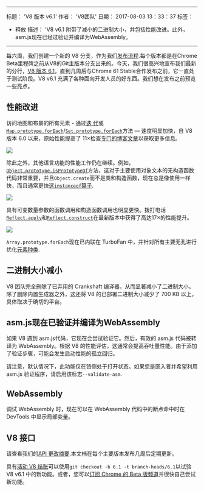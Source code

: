 ***

标题： 'V8 版本 v6.1'
作者： 'V8团队'
日期： 2017-08-03 13：33：37
标签：

*   释放
    描述： 'V8 v6.1 附带了减小的二进制大小，并包括性能改进。此外，asm.js现在已经过验证并编译为WebAssembly。

***

每六周，我们创建一个新的 V8 分支，作为我们[发布流程](/docs/release-process).每个版本都是在Chrome Beta里程碑之前从V8的Git主版本分支出来的。今天，我们很高兴地宣布我们最新的分行，[V8 版本 6.1](https://chromium.googlesource.com/v8/v8.git/+log/branch-heads/6.1)，直到几周后与Chrome 61 Stable合作发布之前，它一直处于测试阶段。V8 v6.1 充满了各种面向开发人员的好东西。我们想在发布之前预览一些亮点。

## 性能改进

访问地图和布景的所有元素 - 通过[迭 代](http://exploringjs.com/es6/ch_iteration.html)或[`Map.prototype.forEach`](https://developer.mozilla.org/en-US/docs/Web/JavaScript/Reference/Global_Objects/Map/forEach)/[`Set.prototype.forEach`](https://developer.mozilla.org/en-US/docs/Web/JavaScript/Reference/Global_Objects/Set/forEach)方法 — 速度明显加快，自 V8 版本 6.0 以来，原始性能提高了 11×检查[专门的博客文章](https://benediktmeurer.de/2017/07/14/faster-collection-iterators/)以获取更多信息。

![](../_img/v8-release-61/iterating-collections.svg)

除此之外，其他语言功能的性能工作仍在继续。例如，[`Object.prototype.isPrototypeOf`](https://developer.mozilla.org/en-US/docs/Web/JavaScript/Reference/Global_Objects/Object/isPrototypeOf)方法，这对于主要使用对象文本的无构造函数代码非常重要，并且`Object.create`而不是类和构造函数，现在总是像使用一样快，而且通常更快[这`instanceof`算子](https://developer.mozilla.org/en-US/docs/Web/JavaScript/Reference/Operators/instanceof).

![](../_img/v8-release-61/checking-prototype.svg)

具有可变数量参数的函数调用和构造函数调用也明显更快。拨打电话[`Reflect.apply`](https://developer.mozilla.org/en-US/docs/Web/JavaScript/Reference/Global_Objects/Reflect/apply)和[`Reflect.construct`](https://developer.mozilla.org/en-US/docs/Web/JavaScript/Reference/Global_Objects/Reflect/construct)在最新版本中获得了高达17×的性能提升。

![](../_img/v8-release-61/call-construct.svg)

`Array.prototype.forEach`现在已内联在 TurboFan 中，并针对所有主要无孔进行优化[元素种类](/blog/elements-kinds).

## 二进制大小减小

V8 团队完全删除了已弃用的 Crankshaft 编译器，从而显著减小了二进制大小。除了删除内置生成器之外，这还将 V8 的已部署二进制大小减少了 700 KB 以上，具体取决于确切的平台。

## asm.js现在已验证并编译为WebAssembly

如果 V8 遇到 asm.js代码，它现在会尝试验证它。然后，有效的 asm.js 代码被转译为 WebAssembly。根据 V8 的性能评估，这通常会提高吞吐量性能。由于添加了验证步骤，可能会发生启动性能的孤立回归。

请注意，默认情况下，此功能仅在铬侧处于打开状态。如果您是嵌入者并希望利用 asm.js 验证程序，请启用该标志`--validate-asm`.

## WebAssembly

调试 WebAssembly 时，现在可以在 WebAssembly 代码中的断点命中时在 DevTools 中显示局部变量。

## V8 接口

请查看我们的[API 更改摘要](https://docs.google.com/document/d/1g8JFi8T_oAE\_7uAri7Njtig7fKaPDfotU6huOa1alds/edit).本文档在每个主要版本发布几周后定期更新。

具有[活动 V8 结账](/docs/source-code#using-git)可以使用`git checkout -b 6.1 -t branch-heads/6.1`以试验 V8 v6.1 中的新功能。或者，您可以[订阅 Chrome 的 Beta 版频道](https://www.google.com/chrome/browser/beta.html)并很快自己尝试新功能。

